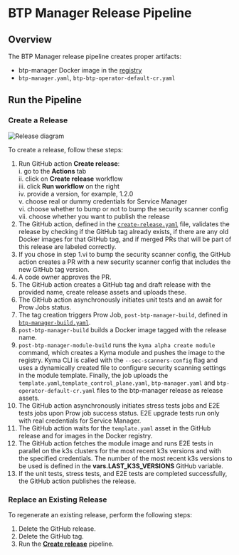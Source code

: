 # BTP Manager Release Pipeline

## Overview

The BTP Manager release pipeline creates proper artifacts:
 - btp-manager Docker image in the [registry](https://console.cloud.google.com/artifacts/docker/kyma-project/europe/prod/unsigned%2Fcomponent-descriptors%2Fkyma.project.io%2Fmodule%2Fbtp-operator)
 - `btp-manager.yaml`, `btp-btp-operator-default-cr.yaml`

## Run the Pipeline

### Create a Release

![Release diagram](../assets/release.svg)

To create a release, follow these steps:

1. Run GitHub action **Create release**:  
   i.  go to the **Actions** tab  
   ii. click on **Create release** workflow   
   iii. click  **Run workflow** on the right  
   iv. provide a version, for example, 1.2.0  
   v. choose real or dummy credentials for Service Manager  
   vi. choose whether to bump or not to bump the security scanner config
   vii. choose whether you want to publish the release
2. The GitHub action, defined in the [`create-release.yaml`](/.github/workflows/create-release.yaml) file, validates the release by checking if the GitHub tag already exists, if there are any old Docker images for that GitHub tag, and if merged PRs that will be part of this release are labeled correctly.
3. If you chose in step 1.vi to bump the security scanner config, the GitHub action creates a PR with a new security scanner config that includes the new GitHub tag version.
4. A code owner approves the PR. 
5. The GitHub action creates a GitHub tag and draft release with the provided name, create release assets and uploads these.
6. The GitHub action asynchronously initiates unit tests and an await for Prow Jobs status.
7. The tag creation triggers Prow Job, `post-btp-manager-build`, defined in [`btp-manager-build.yaml`](https://github.com/kyma-project/test-infra/blob/main/prow/jobs/kyma-project/btp-manager/btp-manager-build.yaml).
8. `post-btp-manager-build` builds a Docker image tagged with the release name.
9. `post-btp-manager-module-build` runs the `kyma alpha create module` command, which creates a Kyma module and pushes the image to the registry. Kyma CLI is called with the `--sec-scanners-config` flag and uses a dynamically created file to configure security scanning settings in the module template. Finally, the job uploads the `template.yaml`,`template_control_plane.yaml`, `btp-manager.yaml` and `btp-operator-default-cr.yaml` files to the btp-manager release as release assets.
10. The GitHub action asynchronously initiates stress tests jobs and E2E tests jobs upon Prow job success status. E2E upgrade tests run only with real credentials for Service Manager.
11. The GitHub action waits for the `template.yaml` asset in the GitHub release and for images in the Docker registry.
12. The GitHub action fetches the module image and runs E2E tests in parallel on the k3s clusters for the most recent k3s versions and with the specified credentials. The number of the most recent k3s versions to be used is defined in the **vars.LAST_K3S_VERSIONS** GitHub variable. 
13. If the unit tests, stress tests, and E2E tests are completed successfully, the GitHub action publishes the release.


### Replace an Existing Release

To regenerate an existing release, perform the following steps:

1. Delete the GitHub release.
2. Delete the GitHub tag.
3. Run the [**Create release**](#create-a-release) pipeline. 
